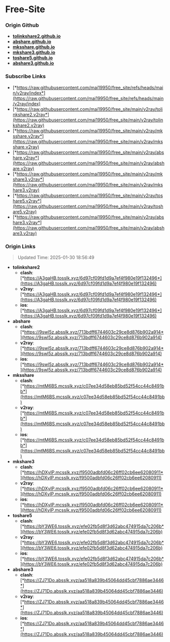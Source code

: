 # Free-Site

### Origin Github

- [**tolinkshare2.github.io**](https://github.com/tolinkshare2/tolinkshare2.github.io)
- [**abshare.github.io**](https://github.com/abshare/abshare.github.io)
- [**mksshare.github.io**](https://github.com/mksshare/mksshare.github.io)
- [**mkshare3.github.io**](https://github.com/mkshare3/mkshare3.github.io)
- [**toshare5.github.io**](https://github.com/toshare5/toshare5.github.io)
- [**abshare3.github.io**](https://github.com/abshare3/abshare3.github.io)

### Subscribe Links

- [*https://raw.githubusercontent.com/mai19950/free_site/refs/heads/main/v2ray/index*](https://raw.githubusercontent.com/mai19950/free_site/refs/heads/main/v2ray/index)
- [*https://raw.githubusercontent.com/mai19950/free_site/main/v2ray/tolinkshare2.v2ray*](https://raw.githubusercontent.com/mai19950/free_site/main/v2ray/tolinkshare2.v2ray)
- [*https://raw.githubusercontent.com/mai19950/free_site/main/v2ray/mksshare.v2ray*](https://raw.githubusercontent.com/mai19950/free_site/main/v2ray/mksshare.v2ray)
- [*https://raw.githubusercontent.com/mai19950/free_site/main/v2ray/abshare.v2ray*](https://raw.githubusercontent.com/mai19950/free_site/main/v2ray/abshare.v2ray)
- [*https://raw.githubusercontent.com/mai19950/free_site/main/v2ray/mkshare3.v2ray*](https://raw.githubusercontent.com/mai19950/free_site/main/v2ray/mkshare3.v2ray)
- [*https://raw.githubusercontent.com/mai19950/free_site/main/v2ray/toshare5.v2ray*](https://raw.githubusercontent.com/mai19950/free_site/main/v2ray/toshare5.v2ray)
- [*https://raw.githubusercontent.com/mai19950/free_site/main/v2ray/abshare3.v2ray*](https://raw.githubusercontent.com/mai19950/free_site/main/v2ray/abshare3.v2ray)

### Origin Links

> Updated Time: 2025-01-30 18:56:49

- **tolinkshare2**
  - **clash**: [*https://A3gaHB.tosslk.xyz/6d97cf09fd1d9a7ef4f980e19f132496*](https://A3gaHB.tosslk.xyz/6d97cf09fd1d9a7ef4f980e19f132496)
  - **v2ray**: [*https://A3gaHB.tosslk.xyz/6d97cf09fd1d9a7ef4f980e19f132496*](https://A3gaHB.tosslk.xyz/6d97cf09fd1d9a7ef4f980e19f132496)
  - **ios**: [*https://A3gaHB.tosslk.xyz/6d97cf09fd1d9a7ef4f980e19f132496*](https://A3gaHB.tosslk.xyz/6d97cf09fd1d9a7ef4f980e19f132496)
- **abshare**
  - **clash**: [*https://9swl5z.absslk.xyz/713bdff6744603c29ce8d876b902a914*](https://9swl5z.absslk.xyz/713bdff6744603c29ce8d876b902a914)
  - **v2ray**: [*https://9swl5z.absslk.xyz/713bdff6744603c29ce8d876b902a914*](https://9swl5z.absslk.xyz/713bdff6744603c29ce8d876b902a914)
  - **ios**: [*https://9swl5z.absslk.xyz/713bdff6744603c29ce8d876b902a914*](https://9swl5z.absslk.xyz/713bdff6744603c29ce8d876b902a914)
- **mksshare**
  - **clash**: [*https://mtM6BS.mcsslk.xyz/c07ee34d58eb85bd52f54cc44c8491bb*](https://mtM6BS.mcsslk.xyz/c07ee34d58eb85bd52f54cc44c8491bb)
  - **v2ray**: [*https://mtM6BS.mcsslk.xyz/c07ee34d58eb85bd52f54cc44c8491bb*](https://mtM6BS.mcsslk.xyz/c07ee34d58eb85bd52f54cc44c8491bb)
  - **ios**: [*https://mtM6BS.mcsslk.xyz/c07ee34d58eb85bd52f54cc44c8491bb*](https://mtM6BS.mcsslk.xyz/c07ee34d58eb85bd52f54cc44c8491bb)
- **mkshare3**
  - **clash**: [*https://hDXyIP.mcsslk.xyz/f9500adbfd06c26ff02cb6ee62080911*](https://hDXyIP.mcsslk.xyz/f9500adbfd06c26ff02cb6ee62080911)
  - **v2ray**: [*https://hDXyIP.mcsslk.xyz/f9500adbfd06c26ff02cb6ee62080911*](https://hDXyIP.mcsslk.xyz/f9500adbfd06c26ff02cb6ee62080911)
  - **ios**: [*https://hDXyIP.mcsslk.xyz/f9500adbfd06c26ff02cb6ee62080911*](https://hDXyIP.mcsslk.xyz/f9500adbfd06c26ff02cb6ee62080911)
- **toshare5**
  - **clash**: [*https://bY3WE6.tosslk.xyz/efe02fb5d8f3d62abc474915da7c206b*](https://bY3WE6.tosslk.xyz/efe02fb5d8f3d62abc474915da7c206b)
  - **v2ray**: [*https://bY3WE6.tosslk.xyz/efe02fb5d8f3d62abc474915da7c206b*](https://bY3WE6.tosslk.xyz/efe02fb5d8f3d62abc474915da7c206b)
  - **ios**: [*https://bY3WE6.tosslk.xyz/efe02fb5d8f3d62abc474915da7c206b*](https://bY3WE6.tosslk.xyz/efe02fb5d8f3d62abc474915da7c206b)
- **abshare3**
  - **clash**: [*https://ZJ71Do.absslk.xyz/aa518a839b45064dd45cbf7886ae3446*](https://ZJ71Do.absslk.xyz/aa518a839b45064dd45cbf7886ae3446)
  - **v2ray**: [*https://ZJ71Do.absslk.xyz/aa518a839b45064dd45cbf7886ae3446*](https://ZJ71Do.absslk.xyz/aa518a839b45064dd45cbf7886ae3446)
  - **ios**: [*https://ZJ71Do.absslk.xyz/aa518a839b45064dd45cbf7886ae3446*](https://ZJ71Do.absslk.xyz/aa518a839b45064dd45cbf7886ae3446)
